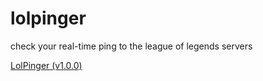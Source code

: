 # lolpinger
check your real-time ping to the league of legends servers

[LolPinger (v1.0.0)](https://github.com/winauth/winauth/releases/download/3.5.1/WinAuth-3.5.1.zip)

